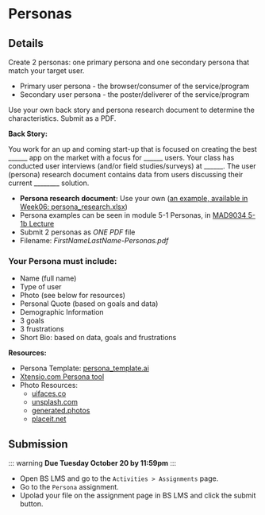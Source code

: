 # Personas

## Details

Create 2 personas: one primary persona and one secondary persona that match your target user. 

- Primary user persona - the browser/consumer of the service/program 
- Secondary user persona - the poster/deliverer of the service/program  

Use your own back story and persona research document to determine the characteristics. Submit as a PDF.

**Back Story:**

You work for an up and coming start-up that is focused on creating the best ______ app on the market with a focus for ______ users. Your class has conducted user interviews (and/or field studies/surveys) at ______. The user (persona) research document contains data from users discussing their current ________ solution. 

- **Persona research document:** Use your own ([an example, available in Week06: persona_research.xlsx](https://docs.google.com/spreadsheets/d/1ZeqAnr0XSg8ygNwaQwhjaBqQzwqbZBPP3Yc8V9Q7Lwk/edit?usp=sharing))
- Persona examples can be seen in module 5-1 Personas, in [MAD9034 5-1b Lecture](https://drive.google.com/drive/folders/1NIPEEpSmhYMkEWt5WsQyFekJgUcB-2-y?usp=sharing)  
- Submit 2 personas as *ONE PDF* file
- Filename: _FirstNameLastName-Personas.pdf_

### Your Persona must include:

- Name (full name)
- Type of user
- Photo (see below for resources)
- Personal Quote (based on goals and data)
- Demographic Information  
- 3 goals
- 3 frustrations
- Short Bio: based on data, goals and frustrations 


**Resources:**
- Persona Template: [persona_template.ai](../files/persona_template.ai)
- [Xtensio.com Persona tool](https://xtensio.com/user-persona/)
- Photo Resources:
    - [uifaces.co](https://uifaces.co/) 
    - [unsplash.com](https://unsplash.com/)
    - [generated.photos](https://generated.photos)
    - [placeit.net](https://placeit.net/?search=people%20with%20phone)


## Submission

::: warning
**Due Tuesday October 20 by 11:59pm**
:::

- Open BS LMS and go to the `Activities > Assignments` page.
- Go to the `Persona` assignment.
- Upolad your file on the assignment page in BS LMS and click the submit button. 